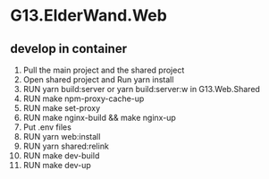 # G13.ElderWand.Web

## develop in container

1. Pull the main project and the shared project
2. Open shared project and Run yarn install
3. RUN yarn build:server or yarn build:server:w in G13.Web.Shared
4. RUN make npm-proxy-cache-up
5. RUN make set-proxy
6. RUN make nginx-build && make nginx-up
7. Put .env files
8. RUN yarn web:install
9. RUN yarn shared:relink
10. RUN make dev-build
11. RUN make dev-up
